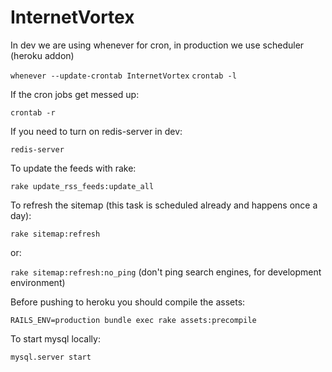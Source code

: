 # InternetVortex

In dev we are using whenever for cron, in production we use scheduler (heroku addon)

`whenever --update-crontab InternetVortex`
`crontab -l`

If the cron jobs get messed up:

`crontab -r`

If you need to turn on redis-server in dev:

`redis-server`

To update the feeds with rake:

`rake update_rss_feeds:update_all`

To refresh the sitemap (this task is scheduled already and happens once a day):

`rake sitemap:refresh`

or:

`rake sitemap:refresh:no_ping` (don't ping search engines, for development environment)

Before pushing to heroku you should compile the assets:

`RAILS_ENV=production bundle exec rake assets:precompile`

To start mysql locally:

`mysql.server start`
